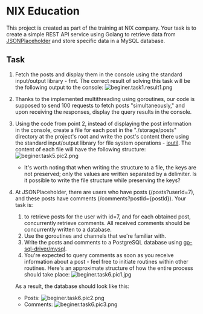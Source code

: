 # NIX Education

This project is created as part of the training at NIX company. Your task is to create a simple REST API service using Golang to retrieve data from [JSONPlaceholder](https://jsonplaceholder.typicode.com/) and store specific data in a MySQL database.

## Task 

1. Fetch the posts and display them in the console using the standard input/output library - fmt. The correct result of solving this task will be the following output to the console: ![beginer.task1.result1.png](https://github.com/ActionKlo/NIX-Education/assets/19651281/960455cc-c301-4d15-a69c-a81a438e5187)
2. Thanks to the implemented multithreading using goroutines, our code is supposed to send 100 requests to fetch posts "simultaneously," and upon receiving the responses, display the query results in the console.
3. Using the code from point 2, instead of displaying the post information in the console, create a file for each post in the "./storage/posts" directory at the project's root and write the post's content there using the standard input/output library for file system operations - [ioutil](https://golang.org/pkg/io/ioutil/). The content of each file will have the following structure: ![beginer.task5.pic2.png](https://github.com/ActionKlo/NIX-Education/assets/19651281/19aea08a-81b3-4fcc-913b-fc935c695244)

    * It's worth noting that when writing the structure to a file, the keys are not preserved; only the values are written separated by a delimiter. Is it possible to write the file structure while preserving the keys?
4. At JSONPlaceholder, there are users who have posts (/posts?userId=7), and these posts have comments (/comments?postId={postId}). Your task is:
   1. to retrieve posts for the user with id=7, and for each obtained post, concurrently retrieve comments. All received comments should be concurrently written to a database.
   2. Use the goroutines and channels that we're familiar with.
   3. Write the posts and comments to a PostgreSQL database using [go-sql-driver/mysql](https://godoc.org/github.com/go-sql-driver/mysql).
   4. You're expected to query comments as soon as you receive information about a post - feel free to initiate routines within other routines. Here's an approximate structure of how the entire process should take place: ![beginer.task6.pic1.jpg](https://github.com/ActionKlo/NIX-Education/assets/19651281/ab769e28-947f-4d44-9a1f-c22ae4405c93)

    As a result, the database should look like this: 
   - Posts: ![beginer.task6.pic2.png](https://github.com/ActionKlo/NIX-Education/assets/19651281/c1917851-a151-4788-be23-cc9cd004c207)
   - Comments: ![beginer.task6.pic3.png](https://github.com/ActionKlo/NIX-Education/assets/19651281/fc8f3992-dc1b-4f8a-ae8b-e009fdbf5a7d)

